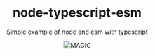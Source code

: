 <div align="center">

  # node-typescript-esm

  Simple example of node and esm with typescript

  ![MAGIC](https://media.giphy.com/media/12NUbkX6p4xOO4/giphy.gif)

</div>
